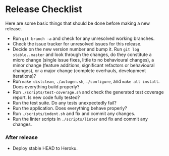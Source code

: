 # Release Checklist

Here are some basic things that should be done before making a new
release.

* Run `git branch -a` and check for any unresolved working branches.
* Check the issue tracker for unresolved issues for this release.
* Decide on the new version number and bump it. Run `git log
  stable..master` and look through the changes, do they constitute a
  micro change (single issue fixes, little to no behavioural changes),
  a minor change (feature additions, significant refactors or
  behavioural changes), or a major change (complete overhauls,
  development iterations)?
* Run `make distclean`, `./autogen.sh`, `./configure`, and `make all
  install`. Does everything build properly?
* Run `./scripts/test-coverage.sh` and check the generated test
  coverage report. Is new code fully tested?
* Run the test suite. Do any tests unexpectedly fail?
* Run the application. Does everything behave properly?
* Run `./scripts/indent.sh` and fix and commit any changes.
* Run the linter scripts in `./scripts/linter` and fix and commit any
  changes.

### After release

* Deploy stable HEAD to Heroku.
